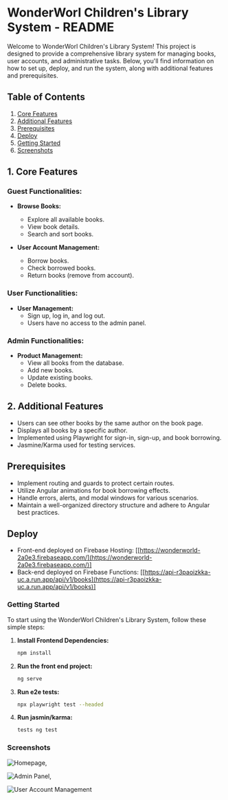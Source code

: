 # WonderWorl Children's Library System - README

Welcome to WonderWorl Children's Library System! This project is designed to provide a comprehensive library system for managing books, user accounts, and administrative tasks. Below, you'll find information on how to set up, deploy, and run the system, along with additional features and prerequisites.

## Table of Contents

1.  [Core Features](https://chat.openai.com/c/9e0c0392-59e5-43fb-8511-7b5d1abe0df2#1-core-features)
2.  [Additional Features](https://chat.openai.com/c/9e0c0392-59e5-43fb-8511-7b5d1abe0df2#2-additional-features)
3.  [Prerequisites](https://chat.openai.com/c/9e0c0392-59e5-43fb-8511-7b5d1abe0df2#prerequisites)
4.  [Deploy](https://chat.openai.com/c/9e0c0392-59e5-43fb-8511-7b5d1abe0df2#deploy)
5.  [Getting Started](https://chat.openai.com/c/9e0c0392-59e5-43fb-8511-7b5d1abe0df2#getting-started)
6.  [Screenshots](https://chat.openai.com/c/9e0c0392-59e5-43fb-8511-7b5d1abe0df2#screenshots)

## 1. Core Features

### Guest Functionalities:

- **Browse Books:**

  - Explore all available books.
  - View book details.
  - Search and sort books.

- **User Account Management:**

  - Borrow books.
  - Check borrowed books.
  - Return books (remove from account).

### User Functionalities:

- **User Management:**
  - Sign up, log in, and log out.
  - Users have no access to the admin panel.

### Admin Functionalities:

- **Product Management:**
  - View all books from the database.
  - Add new books.
  - Update existing books.
  - Delete books.

## 2. Additional Features

-   Users can see other books by the same author on the book page.
-   Displays all books by a specific author.
-   Implemented using Playwright for sign-in, sign-up, and book borrowing.
-   Jasmine/Karma used for testing services.

## Prerequisites

- Implement routing and guards to protect certain routes.
- Utilize Angular animations for book borrowing effects.
- Handle errors, alerts, and modal windows for various scenarios.
- Maintain a well-organized directory structure and adhere to Angular best practices.

## Deploy

- Front-end deployed on Firebase Hosting: [[https://wonderworld-2a0e3.firebaseapp.com/](https://wonderworld-2a0e3.firebaseapp.com/)]
- Back-end deployed on Firebase Functions: [[https://api-r3paoizkka-uc.a.run.app/api/v1/books](https://api-r3paoizkka-uc.a.run.app/api/v1/books)]

### Getting Started

To start using the WonderWorl Children's Library System, follow these simple steps:

1. **Install Frontend Dependencies:**
   ```bash
   npm install

2. **Run the front end project:**
   ```bash  
   ng serve

3. **Run e2e tests:**
   ```bash  
   npx playwright test --headed 

4. **Run jasmin/karma:**
   ```bash  
   tests ng test

### Screenshots

![Homepage](src/assets/homepage.png),

![Admin Panel](src/assets/admin.png),

![User Account Management](src/assets/user.png)
